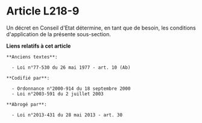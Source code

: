 # Article L218-9

Un décret en Conseil d'Etat détermine, en tant que de besoin, les conditions d'application de la présente sous-section.

**Liens relatifs à cet article**

	**Anciens textes**:

	  - Loi n°77-530 du 26 mai 1977 - art. 10 (Ab)

	**Codifié par**:

	  - Ordonnance n°2000-914 du 18 septembre 2000
	  - Loi n°2003-591 du 2 juillet 2003

	**Abrogé par**:

	  - Loi n°2013-431 du 28 mai 2013 - art. 30
